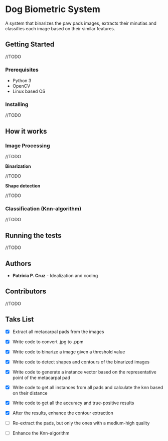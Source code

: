 # Dog Biometric System

A system that binarizes the paw pads images, extracts their minutias and classifies each image based on their similar features.

## Getting Started

//TODO

### Prerequisites

- Python 3
- OpenCV
- Linux based OS

### Installing

//TODO

## How it works

### Image Processing

//TODO

**Binarization**

//TODO

**Shape detection**

//TODO

### Classification (Knn-algorithm)

//TODO

## Running the tests

//TODO

## Authors

- **Patrícia P. Cruz** - Idealization and coding

## Contributors

//TODO

## Taks List

- [x] Extract all metacarpal pads from the images
- [x] Write code to convert .jpg to .ppm
- [x] Write code to binarize a image given a threshold value
- [x] Write code to detect shapes and contours of the binarized images
- [x] Write code to generate a instance vector based on the representative point of the metacarpal pad
- [x] Write code to get all instances from all pads and calculate the knn based on their distance
- [x] Write code to get all the accuracy and true-positive results

- [x] After the results, enhance the contour extraction
- [ ] Re-extract the pads, but only the ones with a medium-high quality
- [ ] Enhance the Knn-algorithm
